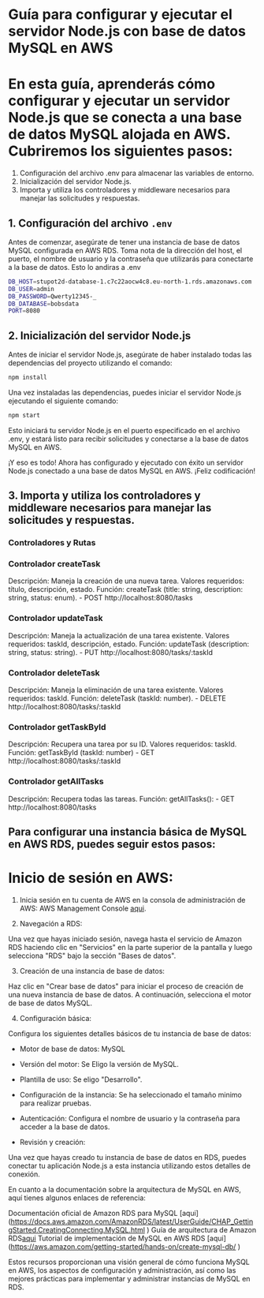 
# Guía para configurar y ejecutar el servidor Node.js con base de datos MySQL en AWS

# En esta guía, aprenderás cómo configurar y ejecutar un servidor Node.js que se conecta a una base de datos MySQL alojada en AWS. Cubriremos los siguientes pasos:

1. Configuración del archivo .env para almacenar las variables de entorno.
2. Inicialización del servidor Node.js.
3. Importa y utiliza los controladores y middleware necesarios para manejar las solicitudes y respuestas.

##  1. Configuración del archivo `.env`

Antes de comenzar, asegúrate de tener una instancia de base de datos MySQL configurada en AWS RDS. Toma nota de la dirección del host, el puerto, el nombre de usuario y la contraseña que utilizarás para conectarte a la base de datos. Esto lo andiras a .env

```bash
DB_HOST=stupot2d-database-1.c7c22aocw4c8.eu-north-1.rds.amazonaws.com
DB_USER=admin
DB_PASSWORD=Qwerty12345-_
DB_DATABASE=bobsdata
PORT=8080
```
## 2. Inicialización del servidor Node.js
Antes de iniciar el servidor Node.js, asegúrate de haber instalado todas las dependencias del proyecto utilizando el comando:

```bash
npm install
```
Una vez instaladas las dependencias, puedes iniciar el servidor Node.js ejecutando el siguiente comando:

```bash
npm start
```
Esto iniciará tu servidor Node.js en el puerto especificado en el archivo .env, y estará listo para recibir solicitudes y conectarse a la base de datos MySQL en AWS.

¡Y eso es todo! Ahora has configurado y ejecutado con éxito un servidor Node.js conectado a una base de datos MySQL en AWS. ¡Feliz codificación!

## 3. Importa y utiliza los controladores y middleware necesarios para manejar las solicitudes y respuestas.

### Controladores y Rutas

### Controlador createTask
Descripción: Maneja la creación de una nueva tarea.
Valores requeridos: título, descripción, estado.
Función: createTask
    (title: string, description: string, status: enum).
    - POST http://localhost:8080/tasks

### Controlador updateTask
Descripción: Maneja la actualización de una tarea existente.
Valores requeridos: taskId, descripción, estado.
Función: updateTask
    (description: string, status: string).
    - PUT http://localhost:8080/tasks/:taskId

### Controlador deleteTask
Descripción: Maneja la eliminación de una tarea existente.
Valores requeridos: taskId.
Función: deleteTask
    (taskId: number).
    - DELETE http://localhost:8080/tasks/:taskId

### Controlador getTaskById
Descripción: Recupera una tarea por su ID.
Valores requeridos: taskId.
Función: getTaskById
    (taskId: number)
    - GET http://localhost:8080/tasks/:taskId

### Controlador getAllTasks
Descripción: Recupera todas las tareas.
    Función: getAllTasks():
    - GET http://localhost:8080/tasks



## Para configurar una instancia básica de MySQL en AWS RDS, puedes seguir estos pasos:

# Inicio de sesión en AWS:

1. Inicia sesión en tu cuenta de AWS en la consola de administración de AWS: AWS Management Console [aqui](https://aws.amazon.com/free/?gclid=CjwKCAiA2pyuBhBKEiwApLaIO2JFXeSxbzxB39wh6qnjgkp2JhCMM1BKCAECjDd2i13YryqznPlzdxoCY_gQAvD_BwE&trk=349e66be-cf8d-4106-ae2c-54262fc45524&sc_channel=ps&ef_id=CjwKCAiA2pyuBhBKEiwApLaIO2JFXeSxbzxB39wh6qnjgkp2JhCMM1BKCAECjDd2i13YryqznPlzdxoCY_gQAvD_BwE:G:s&s_kwcid=AL!4422!3!455709741726!e!!g!!aws%20console!10817378576!108173614282&all-free-tier.sort-by=item.additionalFields.SortRank&all-free-tier.sort-order=asc&awsf.Free%20Tier%20Types=*all&awsf.Free%20Tier%20Categories=*all).

2. Navegación a RDS:

Una vez que hayas iniciado sesión, navega hasta el servicio de Amazon RDS haciendo clic en "Servicios" en la parte superior de la pantalla y luego selecciona "RDS" bajo la sección "Bases de datos".

3. Creación de una instancia de base de datos:

Haz clic en "Crear base de datos" para iniciar el proceso de creación de una nueva instancia de base de datos. A continuación, selecciona el motor de base de datos MySQL.

4. Configuración básica:

Configura los siguientes detalles básicos de tu instancia de base de datos:

 - Motor de base de datos: MySQL
 - Versión del motor: Se Eligo la versión de MySQL.
 - Plantilla de uso: Se eligo "Desarrollo".

 - Configuración de la instancia: Se ha seleccionado el  tamaño minimo para realizar pruebas.
 - Autenticación: Configura el nombre de usuario y la contraseña para acceder a la base de datos.
 
 - Revisión y creación:


Una vez que hayas creado tu instancia de base de datos en RDS, puedes conectar tu aplicación Node.js a esta instancia utilizando estos detalles de conexión.

En cuanto a la documentación sobre la arquitectura de MySQL en AWS, aquí tienes algunos enlaces de referencia:

Documentación oficial de Amazon RDS para MySQL [aqui] (https://docs.aws.amazon.com/AmazonRDS/latest/UserGuide/CHAP_GettingStarted.CreatingConnecting.MySQL.html
)
Guía de arquitectura de Amazon RDS[aqui](https://aws.amazon.com/architecture/databases/
)
Tutorial de implementación de MySQL en AWS RDS [aqui] (https://aws.amazon.com/getting-started/hands-on/create-mysql-db/
)

Estos recursos proporcionan una visión general de cómo funciona MySQL en AWS, los aspectos de configuración y administración, así como las mejores prácticas para implementar y administrar instancias de MySQL en RDS.




